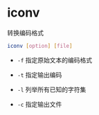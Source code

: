 # iconv

转换编码格式

```sh
iconv [option] [file]
```

- `-f` 指定原始文本的编码格式

- `-t` 指定输出编码

- `-l` 列举所有已知的字符集

- `-c` 指定输出文件